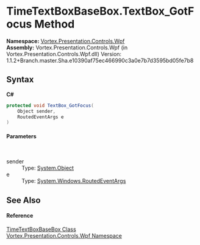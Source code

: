 # TimeTextBoxBaseBox.TextBox_GotFocus Method 
 

**Namespace:**&nbsp;<a href="N_Vortex_Presentation_Controls_Wpf.md">Vortex.Presentation.Controls.Wpf</a><br />**Assembly:**&nbsp;Vortex.Presentation.Controls.Wpf (in Vortex.Presentation.Controls.Wpf.dll) Version: 1.1.2+Branch.master.Sha.e10390af75ec466990c3a0e7b7d3595bd05fe7b8

## Syntax

**C#**<br />
``` C#
protected void TextBox_GotFocus(
	Object sender,
	RoutedEventArgs e
)
```


#### Parameters
&nbsp;<dl><dt>sender</dt><dd>Type: <a href="http://msdn2.microsoft.com/en-us/library/e5kfa45b" target="_blank">System.Object</a><br /></dd><dt>e</dt><dd>Type: <a href="http://msdn2.microsoft.com/en-us/library/ms589740" target="_blank">System.Windows.RoutedEventArgs</a><br /></dd></dl>

## See Also


#### Reference
<a href="T_Vortex_Presentation_Controls_Wpf_TimeTextBoxBaseBox.md">TimeTextBoxBaseBox Class</a><br /><a href="N_Vortex_Presentation_Controls_Wpf.md">Vortex.Presentation.Controls.Wpf Namespace</a><br />